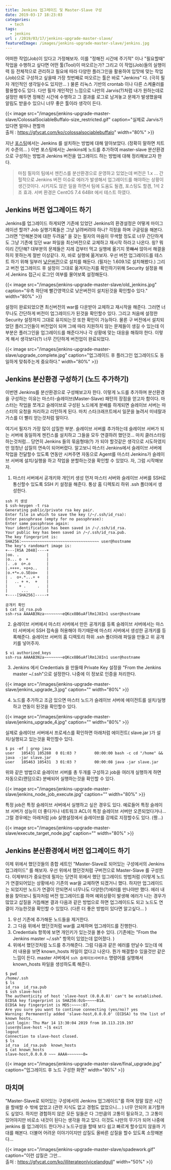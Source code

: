 ```yaml
---
title: Jenkins 업그레이드 및 Master-Slave 구성
date: 2019-03-17 18:23:03
categories:
  - tech
tags: 
  - jenkins
url : /2019/03/17/jenkins-upgrade-master-slave/
featuredImage: /images/jenkins-upgrade-master-slave/jenkins.jpg
---
```

어떠한 작업(Job)이 있다고 가정해보자. 이를 "정해진 시간에 주기적" 이나 "필요할때" 작업을 수행하고 싶다면 어떤 툴(Tool)이 떠오르는가? <!-- more -->그리고 이 작업(Job)들의 실행이력 등 전체적으로 관리하고 필요에 따라 다양한 플러그인을 활용하여 입맛에 맞는 작업(Job)으로 구성하고 싶을때 가장 첫번째로 떠오르는 툴은 바로 "Jenkins" 다. (극히 필자 개인적인 생각일수도 있지만... ) 물론 리눅스 기반의 crontab 이나 다른 스케쥴러를 활용할수도 있다. 다만 필자 개인적인 느낌으로 나만의 Jarvis(?)처럼 내가 원하는데로 설정만 해두면 정해진 시간에 수행하고 그 결과를 로그로 남겨놓고 문제가 발생했을때 알림도 받을수 있으니 너무 좋은 툴이라 생각이 든다.

{{< image src="/images/jenkins-upgrade-master-slave/ColossalSociableBuffalo-size_restricted.gif" caption="실제로 Jarvis가 있다면 얼마나 편할까<br>출처 : https://gfycat.com/ko/colossalsociablebuffalo" width="80%" >}}

지난 [포스팅](https://taetaetae.github.io/2018/12/02/jenkins-install/)에서는 Jenkins 를 설치하는 방법에 대해 알아보았다. (정확히 말하면 치트키 수준의... ) 이번 포스팅에서는 Jenkins에 노드를 추가하여 master-slave 분산환경으로 구성하는 방법과 Jenkins 버전을 업그레이드 하는 방법에 대해 정리해보고자 한다.

> 마침 필자의 팀에서 젠킨스를 분산환경으로 운영하고 있었는데 버전은 1.x ... 간헐적으로 Jenkins 버전 이슈로 에러가 발생해서 업그레이드를 해야하는 상황이 생긴것이다. 시키지도 않은 일을 하면서 팀에 도움도 될겸, 포스팅도 할겸, 1석 2조 효과. 서버 환경은 CentOS 7.4 64Bit 에서 테스트 하였다.

## Jenkins 버전 업그레이드 하기
Jenkins를 업그레이드 하게되면 기존에 있었던 Jenkins의 환경설정은 어떻게 마이그레이션 할까? Job 실행기록들은 그냥 날려버려야 하나? 걱정을 하며 구글링을 해본다. 그러면 "안해본것에 대한 두려움" 을 갖는 필자의 마음이 무색할 정도로 너무 간단하게도 그냥 기존에 있던 war 파일을 최신버전으로 교체하고 재시작 하라고 나온다.  읭? 뭐이리 간단해? 대부분의 문제들은 지레 겁부터 먹고 실행에 옮기지 ~~못해서~~ 않아서 해결을 하지 못하는게 절반 이상같다.  자, 바로 실행에 옮겨보자.
우선 버전 업그레이드를 테스트 하기 위해 일부러 [낮은버전](http://mirrors.jenkins.io/war-stable/)으로 설치를 해둔다. (필자는 1.609.1로 설치해봤다.) 그리고 버전 업그레이드 후 설정이 그대로 옮겨지는지를 확인하기위해 Security 설정을 해서 Jenkins 접근시 로그인 여부를 물어보록 설정해둔다.

{{< image src="/images/jenkins-upgrade-master-slave/old_jenkins.jpg" caption="우측 하단에 빨간영역으로 낮은버전이 설치된것을 확인할수 있다." width="80%" >}}

설정이 완료되었으면 최신버전의 war를 다운받아 교체하고 재시작을 해준다. 그러면 너무나도 간단하게 버전이 업그레이드가 된것을 확인할수 있다. 그리고 처음에 설정한 Security 설정까지 그대로 유지되는것 또한 확인이 가능하다. 물론 구 버전에서 설치되었던 플러그인들이 버전업이 되며 그에 따라 지원하지 않는 문제들이 생길 수 있는데 이 부분은 플러그인을 업그레이드를 해준다거나 각 상황에 맞는 대응을 해줘야 한다. 이렇게 해서 생각보다(?) 너무 간단하게 버전업이 완료되었다.

{{< image src="/images/jenkins-upgrade-master-slave/upgrade_complete.jpg" caption="업그레이드 후 플러그인 업그레이드도 동일하게 맞춰주는게 중요하다." width="80%" >}}

## Jenkins 분산환경 구성하기 (노드 추가하기)

이번엔 Jenkins를 분산환경으로 구성해보고자 한다. 이렇게 노드를 추가하며 분산환경을 구성하는 이유는 마스터-슬레이브(Master-Slave) 패턴의 장점을 얻고자 함이다. 마스터는 작업을 쪼개고 슬레이브로 구성된 노드에게 분배를 하게되면 슬레이브 서버는 마스터의 요청을 처리하고 리턴하게 된다. 마치 스타크래프트에서 일꾼을 늘려서 미네랄과 가스를 더 빨리 얻는것처럼 말이다.

여기서 필자가 가장 많이 삽질한 부분. 슬레이브 서버를 추가하는데 슬레이브 서버가 되는 서버에 동일하게 젠킨스를 설치하고 그들을 모두 연결하려 했던것... 마치 클러스터링 하는것처럼...  당연히 Jenkins 들의 묶음형태(?) 가 되야 할것같은 생각으로 시도하였지만 엄청난 삽질의 연속이 되어버렸다. 알고보니 마스터 Jenkins에서 슬레이브 서버에 작업을 전달할수 있도록 연동만 시켜주면 자동으로 Agent를 마스터 Jenkins가 슬레이브 서버에 설치/실행을 하고 작업을 분할하는것을 확인할 수 있었다. 자, 그럼 시작해보자.

1. 마스터 서버에서 공개키와 개인키 생성
먼저 마스터 서버와 슬레이브 서버를 SSH로 통신할수 있도록 SSH 키 설정을 해준다. 통상 홈 디렉토리 하위 .ssh 폴더에서 생성한다.
```shell
ssh 키 생성
$ ssh-keygen -t rsa
Generating public/private rsa key pair.
Enter file in which to save the key (/~/.ssh/id_rsa):
Enter passphrase (empty for no passphrase):
Enter same passphrase again:
Your identification has been saved in /~/.ssh/id_rsa.
Your public key has been saved in /~/.ssh/id_rsa.pub.
The key fingerprint is:
SHA256:~~~~~~~~~~~~~~~~~~~~~~~~~~~~~~~~~~ user@hostname
The key's randomart image is:
+---[RSA 2048]----+
|oo. .            |
|o... o  +        |
|. .o  o+.o       |
|.++++. +o+o..    |
|o.+*=.o.SEoo=    |
| .  o+.*...+ +   |
|   .. + +.  +    |
|     + .     .   |
|      ...        |
+----[SHA256]-----+

공개키 확인
$ cat id_rsa.pub
ssh-rsa AAAAB3Nza~~~~~~~~eQKcx8B6uAflRm1J8In1 user@hostname
```

2. 슬레이브 서버에서 마스터 서버에서 만든 공개키를 등록
슬레이브 서버에서는 마스터 서버에서 SSH 접속을 허용해야 하기때문에 마스터 서버에서 생성한 공개키를 등록해준다. 슬레이브 서버의 홈 디렉토리 하위 .ssh 폴더아래 파일을 만들고 위 공개키를 넣어주자.
```shell
$ vi authorized_keys
ssh-rsa AAAAB3Nza~~~~~~~~eQKcx8B6uAflRm1J8In1 user@hostname
```
3. Jenkins 에서 Credentials 을 만들때 Private Key 설정을 "From the Jenkins master \~/.ssh"으로 설정한다. 나중에 이 정보로 인증을 처리한다.

{{< image src="/images/jenkins-upgrade-master-slave/jenkins_upgrade_3.jpg" caption="" width="80%" >}}

4. 노드를 추가하고 조금 있으면 마스터 노드가 슬레이브 서버에 에이전트를 설치/실행하고 연동이 된것을 확인할수 있다.

{{< image src="/images/jenkins-upgrade-master-slave/jenkins_upgrade_4.jpg" caption="" width="80%" >}}

실제로 슬레이브 서버에서 프로세스를 확인하면 아래처럼 에이전트( slave.jar )가 설치/실행되고 있는것을 확인할수 있다.
```ssh
$ ps -ef | grep java
user   105431 105288  0 01:03 ?        00:00:00 bash -c cd "/home" && java  -jar slave.jar
user   105463 105431  3 01:03 ?        00:00:08 java -jar slave.jar
```
위와 같은 방법으로 슬레이브 서버를 총 두개를 구성하고 job을 여러개 실행하게 하면 자동으로(랜덤으로) 분배되어 실행하는것을 확인할 수 있다. 

{{< image src="/images/jenkins-upgrade-master-slave/jenkins_node_job_execute.jpg" caption="" width="80%" >}}

특정 job은 특정 슬레이브 서버에서 실행하고 싶은 경우도 있다. 예로들어 특정 슬레이브 서버가 성능이 더 좋다거나 네트워크 ACL이 특정 슬레이브 서버만 오픈되었다거나... 그럴 경우에는 아래처럼 job 실행설정에서 슬레이브를 강제로 지정할수도 있다. (짱...)

{{< image src="/images/jenkins-upgrade-master-slave/execute_target_node.jpg" caption="" width="80%" >}}

## Jenkins 분산환경에서 버전 업그레이드 하기
이제 위에서 했던것들의 종합 세트인 "Master-Slave로 되어있는 구성에서의 Jenkins 업그레이드" 를 해보자.  우선 위에서 했던것처럼 구버전으로 Master-Slave 를 구성한다.
이제부터가 중요한데 필자는 당연히 위에서 했던 업그레이드 방법처럼 (이렇게 노드가 연결되어있는 상황에서) 기존의 war을 교체하면 되겠거니 했다. 하지만 업그레이드는 되었지만 노드가 연결이 안되면서 너무나도 다양한(?)에러를 만나야만 했다. 에러 내용을 찾아보니 필자처럼 버전 업그레이드를 하며 예외상황이 발생해 에러가 나는 경우가 많았고 삽질을 거듭해본 결과 다음과 같은 방법으로 하면 업그레이드도 되고 노드도 연결이 가능한것을 확인할 수 있었다. (다른 더 좋은 방법이 있다면 알고싶다... )

1. 우선 기존에 추가해둔 노드들을 제거한다.
2. 그 다음 위에서 했던것처럼 war를 교체하며 업그레이드를 진행한다.
3. Credentials 항목에 보면 개인키가 있는것을 볼수 있다. (기존에는 "From the Jenkins master ~/.ssh" 항목이 있었는데 없어졌다. )
4. 위에서 했던것처럼 노드를 추가해준다. 그럼 다음과 같은 에러를 만날수 있는데 에러 내용을 보면 known_hosts 파일이 없다고 나온다. 뭔가 해결할수 있을것만 같은 느낌이 든다. master 서버에서 `ssh 슬레이브서버주소` 명령어를 실행해서 known_hosts 파일을 생성하도록 해준다.
```shell
$ pwd
/home/.ssh
$ ls
id_rsa  id_rsa.pub
$ ssh slave-host
The authenticity of host 'slave-host (0.0.0.0)' can't be established.
ECDSA key fingerprint is SHA256:0zb~~~~~B1A.
ECDSA key fingerprint is MD5:~~~~:87.
Are you sure you want to continue connecting (yes/no)? yes
Warning: Permanently added 'slave-host,0.0.0.0' (ECDSA) to the list of known hosts.
Last login: Thu Mar 14 13:30:04 2019 from 10.113.219.197
[user@slave-host ~]$ exit
logout
Connection to slave-host closed.
$ ls
id_rsa  id_rsa.pub  known_hosts
$ cat known_hosts
slave-host,0.0.0.0 ~~~ AAAA~~~~~~~8=
```

{{< image src="/images/jenkins-upgrade-master-slave/final_upgrade.jpg" caption="업그레이드 후 노드 구성한 화면" width="80%" >}}

## 마치며
"Master-Slave로 되어있는 구성에서의 Jenkins 업그레이드"를 하며 정말 많은 시간을 할애할 수 밖에 없었고 (관련 지식도 없고 경험도 없었으니... ) 너무 안되어 포기할까도 싶었다. 하지만 경험하지 않은 모든 일들은 다 그만큼의 고통이 필요하고, 그 고통이 있어야지만 비로소 내것이 된다는 생각을 하고 있다. 이것도 나만의 무기가 되어 나중에 jenkins 를 업그레이드 한다거나 노드구성을 할때 보다 쉽고 빠르게 할수있지 않을까 기대를 해본다. 더불어 어려운 이야기이지만 삽질도 올바른 삽질을 할수 있도록 소망해본다...

{{< image src="/images/jenkins-upgrade-master-slave/spadework.gif" caption="이런 삽질은 그만... <br>출처 : https://gfycat.com/ko/illiterateonlyicelandgull" width="50%" >}}